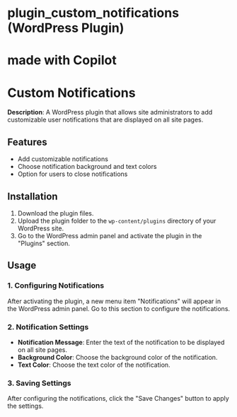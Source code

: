 # plugin_custom_notifications (WordPress Plugin)
# made with Copilot
# Custom Notifications

**Description**: A WordPress plugin that allows site administrators to add customizable user notifications that are displayed on all site pages.

## Features

- Add customizable notifications
- Choose notification background and text colors
- Option for users to close notifications

## Installation

1. Download the plugin files.
2. Upload the plugin folder to the `wp-content/plugins` directory of your WordPress site.
3. Go to the WordPress admin panel and activate the plugin in the "Plugins" section.

## Usage

### 1. Configuring Notifications

After activating the plugin, a new menu item "Notifications" will appear in the WordPress admin panel. Go to this section to configure the notifications.

### 2. Notification Settings

- **Notification Message**: Enter the text of the notification to be displayed on all site pages.
- **Background Color**: Choose the background color of the notification.
- **Text Color**: Choose the text color of the notification.

### 3. Saving Settings

After configuring the notifications, click the "Save Changes" button to apply the settings.
